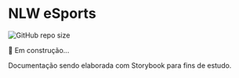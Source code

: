 # NLW eSports 
![GitHub repo size](https://img.shields.io/github/repo-size/DaniloCalegaro/popover-storybook)

🚀 Em construção...

Documentação sendo elaborada com Storybook para fins de estudo.

